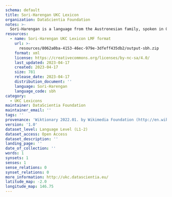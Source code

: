 ```yaml
---
schema: default
title: Sori-Harengan UKC Lexicon
organization: DataScientia Foundation
notes: >-
  Sori-Harengan is a language from the Austronesian family, spoken in Oceania. The UKC Lexicon of Sori-Harengan is represented as a lexico-semantic network. It consists of words, word senses, synsets, as well as sense-level and synset-level relationships.
resources:
  - name: Sori-Harengan UKC Lexicon LMF format
    url: >-
      resources/8062a0ba-4153-46ec-979e-3dfeff435db2/output-sbh.zip
    format: xml
    license: https://creativecommons.org/licenses/by-nc-sa/4.0/
    last_updated: 2023-04-17
    created: 2023-04-17
    size: 781
    release_date: 2023-04-17
    distribution_document: ''
    language: Sori-Harengan
    language_code: sbh
category:
  - UKC Lexicons
maintainer: DataScientia Foundation
maintainer_email: ''
tags: ''
provenance: 'Wiktionary 2022.01. by Wikimedia Foundation (http://en.wiktionary.org); Princeton WordNet 2.1 by Princeton University (https://wordnet.princeton.edu)'
version: '1.0'
dataset_level: Language Level (L1-2)
dataset_access: Open Access
dataset_description: ''
landing_page: ''
date_of_collection: ''
words: 1
synsets: 1
senses: 1
sense_relations: 0
synset_relations: 0
more_information: http://ukc.datascientia.eu/
latitude_map: -2.0
longitude_map: 146.75
---
```

